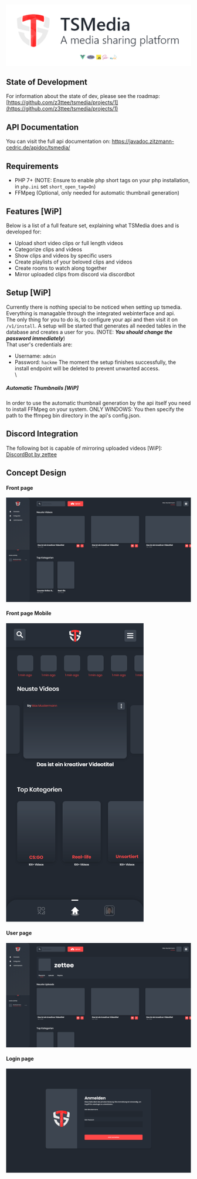 ![Header](/concepts/github_header.png)

## State of Development
For information about the state of dev, please see the roadmap: [https://github.com/z3ttee/tsmedia/projects/1](https://github.com/z3ttee/tsmedia/projects/1)

## API Documentation
You can visit the full api documentation on: https://javadoc.zitzmann-cedric.de/apidoc/tsmedia/

## Requirements
* PHP 7+ (NOTE: Ensure to enable php short tags on your php installation, in `php.ini` set `short_open_tag=On`)
* FFMpeg (Optional, only needed for automatic thumbnail generation)

## Features [WiP]
Below is a list of a full feature set, explaining what TSMedia does and is developed for:
* Upload short video clips or full length videos
* Categorize clips and videos
* Show clips and videos by specific users
* Create playlists of your beloved clips and videos
* Create rooms to watch along together
* Mirror uploaded clips from discord via discordbot

## Setup [WiP]
Currently there is nothing special to be noticed when setting up tsmedia. Everything is managable through the integrated webinterface and api. \
The only thing for you to do is, to configure your api and then visit it on ``/v1/install``. A setup will be started that generates all needed tables in the database and creates a user for you. (NOTE: **_You should change the password immediately_**) \
That user's credentials are:
* Username: ``admin``
* Password: ``hackme``
The moment the setup finishes successfully, the install endpoint will be deleted to prevent unwanted access. \
 \
##### Automatic Thumbnails [WiP]
In order to use the automatic thumbnail generation by the api itself you need to install FFMpeg on your system.
ONLY WINDOWS: You then specify the path to the ffmpeg bin directory in the api's config.json.

## Discord Integration
The following bot is capable of mirroring uploaded videos [WiP]: \
 [DiscordBot by zettee](https://github.com/z3ttee/discordbotkt)

## Concept Design
#### Front page
![Main Page](/concepts/main_page.png)
#### Front page Mobile
![Front Page](/concepts/main_page_mobile.png)
#### User page
![User Page](/concepts/user_page.png)
#### Login page
![Login Page](/concepts/login_page.png)